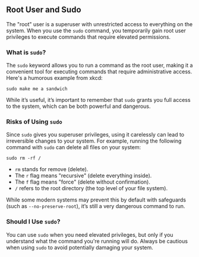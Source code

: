 ## Root User and Sudo

The "root" user is a superuser with unrestricted access to everything on the system. When you use the `sudo` command, you temporarily gain root user privileges to execute commands that require elevated permissions.

### What is `sudo`?

The `sudo` keyword allows you to run a command as the root user, making it a convenient tool for executing commands that require administrative access. Here's a humorous example from xkcd:

```
sudo make me a sandwich
```

While it’s useful, it’s important to remember that `sudo` grants you full access to the system, which can be both powerful and dangerous.

### Risks of Using `sudo`

Since `sudo` gives you superuser privileges, using it carelessly can lead to irreversible changes to your system. For example, running the following command with `sudo` can delete all files on your system:

```
sudo rm -rf /
```

- `rm` stands for remove (delete).
- The `r` flag means "recursive" (delete everything inside).
- The `f` flag means "force" (delete without confirmation).
- `/` refers to the root directory (the top level of your file system).

While some modern systems may prevent this by default with safeguards (such as `--no-preserve-root`), it’s still a very dangerous command to run.

### Should I Use `sudo`?

You can use `sudo` when you need elevated privileges, but only if you understand what the command you're running will do. Always be cautious when using `sudo` to avoid potentially damaging your system.
